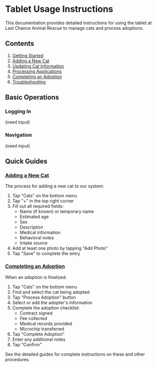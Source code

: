 # Tablet Usage Instructions

This documentation provides detailed instructions for using the tablet at Last Chance Animal Rescue to manage cats and process adoptions.

## Contents

1. [Getting Started](./getting-started.md)
2. [Adding a New Cat](./adding-new-cat.md)
3. [Updating Cat Information](./updating-cat-info.md)
4. [Processing Applications](./processing-applications.md)
5. [Completing an Adoption](./completing-adoption.md)
6. [Troubleshooting](./troubleshooting.md)

## Basic Operations

### Logging In
(need input)

### Navigation
(need input)

## Quick Guides

### [Adding a New Cat](./adding-new-cat.md)

The process for adding a new cat to our system:

1. Tap "Cats" on the bottom menu
2. Tap "+" in the top right corner
3. Fill out all required fields:
   - Name (if known) or temporary name
   - Estimated age
   - Sex
   - Description
   - Medical information
   - Behavioral notes
   - Intake source
4. Add at least one photo by tapping "Add Photo"
5. Tap "Save" to complete the entry

### [Completing an Adoption](./completing-adoption.md)

When an adoption is finalized:

1. Tap "Cats" on the bottom menu
2. Find and select the cat being adopted
3. Tap "Process Adoption" button
4. Select or add the adopter's information
5. Complete the adoption checklist:
   - Contract signed
   - Fee collected
   - Medical records provided
   - Microchip transferred
6. Tap "Complete Adoption"
7. Enter any additional notes
8. Tap "Confirm"

See the detailed guides for complete instructions on these and other procedures. 